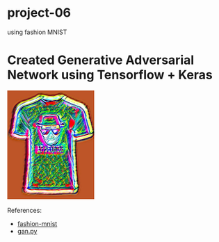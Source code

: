 # project-06
using fashion MNIST

<h1> Created  Generative Adversarial Network using Tensorflow + Keras </h1> 
<img src="https://github.com/adagora/images/blob/master/download.jpg" width=200>

References:
* [fashion-mnist](https://github.com/zalandoresearch/fashion-mnist)
* [gan.py](https://github.com/R-Suresh/GAN_fashion_MNIST/blob/master/gan.py)
